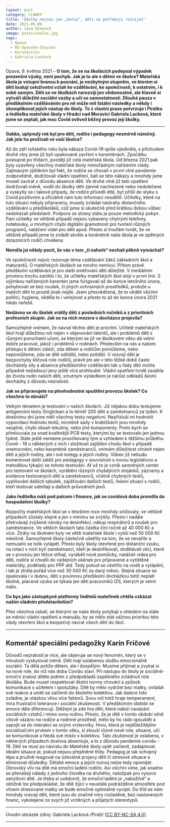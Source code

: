 ```yaml
---
layout: post
category: CLANKY
title: 'Školky nejsou jen „herny“, děti se potřebují rozvíjet'
date: 2021-05-09
author: Jana Ožanová 
image: posts/skolka.jpg
tags:
  - Opava 
  - MS-Opavské-Slezsko 
  - Koronavirus 
  - Gabriela-Lacková 
---
```


Opava, 9. května 2021 – **O tom, že se na školácích podepsal výpadek prezenční výuky, není pochyb. Jak je to ale s dětmi ve školce? Mateřská škola je vstupní branou k poznání, je nezbytným stupněm, ve kterém si děti budují celoživotní vztah ke vzdělávání, ke společnosti, k ostatním, i k sobě samým. Děti se ve školkách nerozvíjí jen vědomostně, ale hlavně si vytváří důležité sociální vazby a učí se samostatnosti. Dlouhá pauza v předškolním vzděláváním pro ně může mít fatální následky a někdy i zkomplikovat jejich nástup do školy. To z vlastní praxe potvrzuje i Pirátka a ředitelka mateřské školy v Hradci nad Moravicí Gabriela Lacková, které jsme se zeptali, jak moc Covid ovlivnil běžný provoz její školky.**

<hr />

**Gabko, uplynulý rok byl pro děti, rodiče i pedagogy nesmírně náročný. Jak jste ho prožívali ve vaší školce?**

Až do září loňského roku byla nákaza Covid–19 spíše ojedinělá, s příchodem druhé vlny jsme již byli opakovaně zavřeni v karanténách. Zpočátku postupně po třídách, později již celá mateřská škola. Od března 2021 pak byly uzavřeny všechny mateřské školy mimořádným nařízením vlády. Zajímavým zjištěním byl fakt, že rodiče se chovali v první vlně pandemie zodpovědně, dodržovali vládní opatření, báli se této nákazy a mnohdy jsme museli zavírat z důvodu absence dětí. Ve druhé vlně již tato opatření dodržovali méně, vodili do školky děti zjevně nachlazené nebo nedoléčené a vyskytly se i takové případy, že rodiče přivedli dítě, byť přišli do styku s Covid pozitivním a oficiálně nám tuto informaci nesdělili. Učitelky, které na tuto situaci nebyly připraveny, musely zvládat nástrahy distančního vzdělávání u předškoláků, což jsme si skutečně před krátkou dobou vůbec nedokázali představit. Podpora ze strany státu je pouze metodický pokyn. Paní učitelky ve většině případů nejsou vybaveny chytrými telefony, notebooky, u mnohých chybí digitální gramotnost pro tvoření různých programů, natáčení videí pro děti apod. Přesto si troufám tvrdit, že ve většině případů jsme to zvládli skvěle a konkrétně naše škola je ve zpětných dotaznících rodiči chválena.
 
**Neměla jsi někdy pocit, že vás v tom „ti nahoře“ nechali pěkně vymáchat?**

Ve společnosti nejvíc rezonuje téma vzdělávání žáků základních škol a maturantů. O mateřských školách se mnoho nemluví. Přitom právě předškolní vzdělávání je pro další směřování dětí důležité. V mediálním prostoru trochu zaniklo i to, že učitelky mateřských škol stojí v první linii. S výjimkou nařízených karantén jsme fungovali až do konce letošního února, pohybovali se bez roušek, či jiných ochranných prostředků, protože u malých dětí to prostě jinak nejde. Jsem přesvědčená, že to věděli všichni politici, hygiena, věděla to i veřejnost a přesto to až do konce února 2021 nikdo neřešil.

**Nedávno se do školek vrátily děti z posledních ročníků a z prioritních profesních skupin. Jak se na nich mezera v docházce projevila?**

Samozřejmě vnímám, že návrat těchto dětí je prioritní. Učitelé mateřských škol hrají důležitou roli nejen v objevování talentů, ale i problémů dětí s různými poruchami učení, se kterými se již ve školkovém věku dá velmi dobře pracovat, jakož i problémů v rodinách. Především na nás a našem přístupu k dětem záleží, zda dětem a rodičům pomůžeme, nebo nepomůžeme, zda se dítě odlidští, nebo polidští. V rozvoji dětí je bezpochyby klíčová role rodičů, právě jim ale v této těžké době často docházely síly a absence předškolního vzdělávání tak u řady dětí mohla případné nežádoucí jevy ještě více prohloubit. Vládní opatření tvrdě zasáhla do života rodin našich dětí, smutným výsledkem je nárůst odkladů školní docházky z důvodu nezralosti.

**Jak se připravujete na plnohodnotné spuštění provozu školek? Co všechno to obnáší?**

Velkým tématem je testování v našich školách. Již nějakou dobu testujeme antigenními testy Singlclean a to téměř 200 dětí a zaměstnanců za týden. K dnešnímu dni jsme měli všechny testy negativní. Nepřísluší mi hodnotit vypovídací hodnotu testů, nicméně sady v krabičkách jsou mnohdy neúplné, chybí obsah tekutiny, nebo jiné komponenty. Proto bych se přimlouvala za snad kvalitnější PCR testy, kterými by se testovalo jen jednou týdně. Stále ještě nemáme proočkovaný tým a vzhledem k těžšímu průběhu Covid – 19 u některých z nich i složitosti zajištění chodu škol v případě onemocnění, nebo karanténě zaměstnanců, vnímám důležitost chránit nejen děti a jejich rodiny, ale i své kolegy a jejich rodiny. Vůbec již nebudu komentovat další zátěž pro pedagogy v souvislosti s novou legislativou a metodikou týkající se tohoto testování. Ať už to je vznik samotných center pro testování ve školách, vyrábění různých chybějících stojánků, záznamy a evidence testovaných dětí a zaměstnanců, včetně chybných testů, vyplňování dalších tabulek, zajišťování dalších testů, řešení situací s rodiči, kteří testovat odmítají a dalších průvodních jevů.

**Jako ředitelka máš pod palcem i finance, jak se covidová doba promítla do hospodaření školky?**

Rozpočty mateřských škol se v letošním roce mnohdy snižovaly, ve většině případech zůstaly stejné a jen v minimu se zvýšily. Přesto i nadále přetrvávají zvýšené nároky na desinfekci, nákup respirátorů a roušek pro zaměstnance. Ve větších školách tato částka činí ročně až 40 000 Kč a více. Ztráty na školném byly ve větší mateřské škole i vyšší než 50 000 Kč měsíčně. Samozřejmě školy částečně ušetřily na tom, že se nevařilo a nemuselo se tolik vytápět. Přesto byly školy otevřené pro distanční výuku, na rotaci v nich byli zaměstnanci, kteří je desinfikovali, dodělávali věci, které se v provozu jen těžce stíhají, vyráběli nové pomůcky, natáčeli videa pro děti, rodiče si chodili do výdejních okének pro připravené a vytištěné materiály, podklady pro PPP atd. Tedy pokud se ušetřilo na vodě a vytápění, i tak je ztráta pořád více než 30 000 Kč za daný měsíc. Stejná situace se opakovala i v dubnu, děti s povinnou předškolní docházkou totiž neplatí školné, placená výuka se týkala jen dětí pracovníků IZS, kterých je velmi málo.

**Co bys jako zástupkyně platformy ředitelů mateřinek chtěla vzkázat našim vládním představitelům?**

Přes všechna úskalí, se kterými se naše školy potýkají s ohledem na stále se měnící vládní opatření a manuály, by se mělo stát vážnou prioritou této vlády otevření škol a bezpečný návrat všech dětí do škol.

---

## Komentář speciální pedagožky Karin Fričové

Důvodů nezralostí je více, ale objevuje se nový fenomén, který se v minulosti vyskytoval méně. Děti mají oslabenou složku emocionálně sociální. Ta dělá potíže dětem, ale i dospělým. Musíme přijímat a zvykat si na nové role, do níž nás doba Covidu staví. Při nástupu do školy je sociálně-emoční zralost dítěte jedním z předpokladů úspěšného zvládnutí role školáka. Bude muset respektovat školní normy chování a způsob komunikace s učitelem i spolužáky. Dítě by mělo vydržet bez matky, ovládat své reakce a umět se začlenit do školního kolektivu. Jak dalece toto zvládne, je otázkou vlivu více faktorů. Svou roli totiž hraje temperament, míra frustrační tolerance i sociální zkušenosti. V předškolním období se emoce dále diferencují. Stěžejní je zde hra dětí, která nabízí navázání sociálních vztahů i mimo svou rodinu.  Přesto, že je dítě v tomto období silně citově vázáno na rodiče a rodinné prostředí, mělo by ho rádo opouštět a zapojit se do interakcí se svými vrstevníky. Hrou, která je nejdůležitějším socializačním prvkem v tomto věku, si zkouší různé nové role, situace, učí se komunikovat a hledá své místo v kolektivu. Tato zkušenost je oslabena, v některých případech doslova absentuje, a to z důvodu pandemie covidu - 19. Děti se musí po návratu do Mateřské školy opět začlenit, zadaptovat. Ideální situace je, pokud nejsou přeplněné třídy. Pedagog je tak schopný lépe a pružně reagovat na úzkostné projevy dětí či stresové situace a eliminovat důsledky. Dětské emoce a jejich rozvoj nelze tedy opomíjet. Obrovský vliv na dítě má emoční ladění rodiče. Asi všichni víme, jak snadno se přenášejí nálady z jednoho člověka na druhého, natožpak pro vysoce senzitivní dítě. Je třeba si uvědomit, že emoční ladění je „nakažlivé“ a obtížně lze předpokládat, že dítě žijící v neustálé podrážděné atmosféře pod vlivem stresované matky se bude emočně optimálně vyvíjet. Do tříd se nám mnohdy vracejí děti, které jsou do značné míry rozladěné, bez nastavených hranic, vykolejené ze svých již vcítěných a přijatých stereotypů.

---

Úvodní obrázek zdroj: Gabriela Lacková /Piráti/ \[[CC BY-NC-SA 4.0](https://creativecommons.org/licenses/by-nc-sa/4.0/deed.cs)\].

- - -
